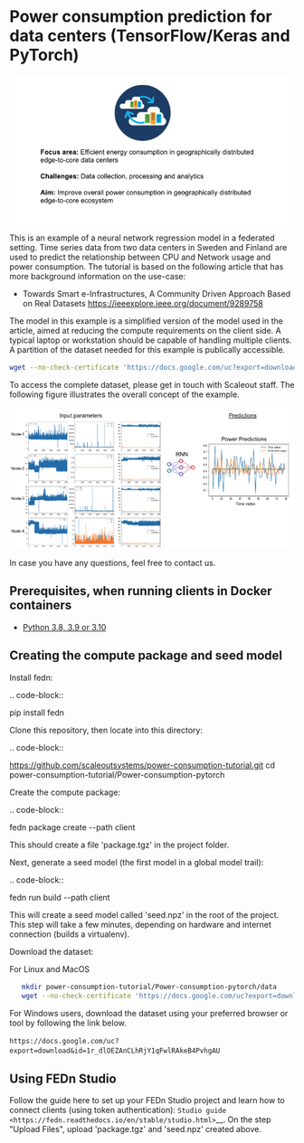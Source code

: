 # Power consumption prediction for data centers (TensorFlow/Keras and PyTorch)

![Power Consumption Example.](banner.png)

This is an example of a neural network regression model in a federated setting. Time series data from two data centers in Sweden and Finland are used to predict the relationship between CPU and Network usage and power consumption. The tutorial is based on the following article that has more background information on the use-case: 

- Towards Smart e-Infrastructures, A Community Driven Approach Based on Real Datasets
https://ieeexplore.ieee.org/document/9289758

The model in this example is a simplified version of the model used in the article, aimed at reducing the compute requirements on the client side. A typical laptop or workstation should be capable of handling multiple clients. A partition of the dataset needed for this example is publically accessible.
```sh
wget --no-check-certificate 'https://docs.google.com/uc?export=download&id=1r_dlOEZAnCLhRjY1qFwlRAkeB4PvhgAU' -O power.npz
```

To access the complete dataset, please get in touch with Scaleout staff. The following figure illustrates the overall concept of the example.

![Overview figure highlighting input parameters and expected output.](overview.png)


In case you have any questions, feel free to contact us. 


## Prerequisites, when running clients in Docker containers

- [Python 3.8, 3.9 or 3.10](https://www.python.org/downloads)


Creating the compute package and seed model
-------------------------------------------

Install fedn:

.. code-block::

   pip install fedn

Clone this repository, then locate into this directory:

.. code-block::

   https://github.com/scaleoutsystems/power-consumption-tutorial.git
   cd power-consumption-tutorial/Power-consumption-pytorch

Create the compute package:

.. code-block::

   fedn package create --path client

This should create a file 'package.tgz' in the project folder.

Next, generate a seed model (the first model in a global model trail):

.. code-block::

   fedn run build --path client

This will create a seed model called 'seed.npz' in the root of the project. This step will take a few minutes, depending on hardware and internet connection (builds a virtualenv).

Download the dataset:

For Linux and MacOS

```sh
   mkdir power-consumption-tutorial/Power-consumption-pytorch/data
   wget --no-check-certificate 'https://docs.google.com/uc?export=download&id=1r_dlOEZAnCLhRjY1qFwlRAkeB4PvhgAU' -O power.npz
```

For Windows users, download the dataset using your preferred browser or tool by following the link below.

`https://docs.google.com/uc?export=download&id=1r_dlOEZAnCLhRjY1qFwlRAkeB4PvhgAU`



Using FEDn Studio
-----------------

Follow the guide here to set up your FEDn Studio project and learn how to connect clients (using token authentication): `Studio guide <https://fedn.readthedocs.io/en/stable/studio.html>`__.
On the step "Upload Files", upload 'package.tgz' and 'seed.npz' created above.

